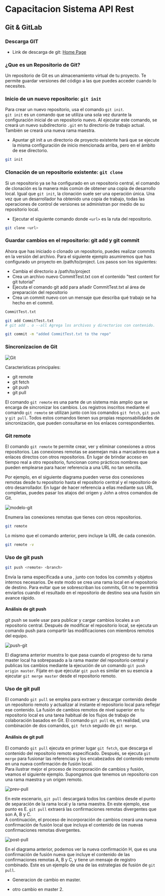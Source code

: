 # Capacitacion Sistema API Rest

## Git & GitLab

### Descarga GIT

* Link de descarga de git: [Home Page](https://git-scm.com/)

### ¿Que es un Repositorio de Git?

Un repositorio de Git es un almacenamiento virtual de tu proyecto. Te permite guardar versiones del código a las que puedes acceder cuando lo necesites.

### Inicio de un nuevo repositorio: `git init`

Para crear un nuevo repositorio, usa el comando `git init`. <br>
 `git init` es un comando que se utiliza una sola vez durante la configuración inicial de un repositorio nuevo. Al ejecutar este comando, se creará un nuevo subdirectorio `.git` en tu directorio de trabajo actual. También se creará una nueva rama maestra.

* Apuntar git init a un directorio de proyecto existente hará que se ejecute la misma configuración de inicio mencionada arriba, pero en el ámbito de ese directorio.

```sh
git init
```

### Clonación de un repositorio existente: `git clone`

Si un repositorio ya se ha configurado en un repositorio central, el comando de clonación es la manera más común de obtener una copia de desarrollo local. Igual que `git init`, la clonación suele ser una operación única. Una vez que un desarrollador ha obtenido una copia de trabajo, todas las operaciones de control de versiones se administran por medio de su repositorio local.

* Ejecutar el siguiente comando donde `<url>` es la ruta del repositorio.

```sh
git clone <url>
```

### Guardar cambios en el repositorio: git add y git commit

Ahora que has iniciado o clonado un repositorio, puedes realizar commits en la versión del archivo. Para el siguiente ejemplo asumiremos que has configurado un proyecto en /path/to/project. Los pasos son los siguientes:

* Cambia el directorio a /path/to/project
* Crea un archivo nuevo CommitTest.txt con el contenido "test content for git tutorial"
* Ejecuta el comando git add para añadir CommitTest.txt al área de preparación del repositorio
* Crea un commit nuevo con un mensaje que describa qué trabajo se ha hecho en el commit.

```sh
CommitTest.txt

git add CommitTest.txt
# git add . o --all Agrega los archivos y directorios con contenido.

git commit -m "added CommitTest.txt to the repo"
```

### Sincronizacion de Git

![Git](https://wac-cdn.atlassian.com/dam/jcr:1774e4e9-6945-4a66-9f0f-329f0bef24cb/hero.svg?cdnVersion=1287)

Caracteristicas principales:

* git remote
* git fetch
* git push
* git pull

El comando `git remote` es una parte de un sistema más amplio que se encarga de sincronizar los cambios. Los registros inscritos mediante el comando `git remote` se utilizan junto con los comandos `git fetch`, `git push` y `git pull`. Todos estos comandos tienen sus propias responsabilidades de sincronización, que pueden consultarse en los enlaces correspondientes.

### Git remote

El comando `git remote` te permite crear, ver y eliminar conexiones a otros repositorios. Las conexiones remotas se asemejan más a marcadores que a enlaces directos con otros repositorios. En lugar de brindar acceso en tiempo real a otro repositorio, funcionan como prácticos nombres que pueden emplearse para hacer referencia a una URL no tan sencilla.

Por ejemplo, en el siguiente diagrama pueden verse dos conexiones remotas desde tu repositorio hasta el repositorio central y el repositorio de otro desarrollador. En lugar de hacer referencia a ellas mediante sus URL completas, puedes pasar los atajos del origen y John a otros comandos de Git.

![modelo-git](https://wac-cdn.atlassian.com/dam/jcr:df13d351-6189-4f0b-94f0-21d3fcd66038/01.svg?cdnVersion=1287)

Enumera las conexiones remotas que tienes con otros repositorios.

```sh
git remote
```

Lo mismo que el comando anterior, pero incluye la URL de cada conexión.

```sh
git remote -v
```

### Uso de git push

```sh
git push <remote> <branch>
```

Envía la rama especificada a una , junto con todos los commits y objetos internos necesarios. De este modo se crea una rama local en el repositorio de destino. Para evitar que se sobrescriban los commits, Git no te permitirá enviarlos cuando el resultado en el repositorio de destino sea una fusión sin avance rápido.

#### Análisis de git push

git push se suele usar para publicar y cargar cambios locales a un repositorio central. Después de modificar el repositorio local, se ejecuta un comando push para compartir las modificaciones con miembros remotos del equipo.

![push-git](https://wac-cdn.atlassian.com/dam/jcr:f148974e-7d4d-4c0e-bd31-8ac5467d1e6a/04.svg?cdnVersion=1287)

El diagrama anterior muestra lo que pasa cuando el progreso de tu rama master local ha sobrepasado a la rama master del repositorio central y publicas los cambios mediante la ejecución de un comando `git push origin master`. Fíjate en que ejecutar `git push` es similar en su esencia a ejecutar `git merge master` desde el repositorio remoto.

### Uso de git pull

El comando `git pull` se emplea para extraer y descargar contenido desde un repositorio remoto y actualizar al instante el repositorio local para reflejar ese contenido. La fusión de cambios remotos de nivel superior en tu repositorio local es una tarea habitual de los flujos de trabajo de colaboración basados en Git. El comando `git pull` es, en realidad, una combinación de dos comandos, `git fetch` seguido de `git merge`.

#### Análisis de git pull

El comando `git pull` ejecuta en primer lugar `git fetch`, que descarga el contenido del repositorio remoto especificado. Después, se ejecuta `git merge` para fusionar las referencias y los encabezados del contenido remoto en una nueva confirmación de fusión local.
<br>
Para ilustrar mejor el proceso de incorporación de cambios y fusión, veamos el siguiente ejemplo. Supongamos que tenemos un repositorio con una rama maestra y un origen remoto.

![prev-pull](https://wac-cdn.atlassian.com/dam/jcr:00d011ed-03dc-440f-afc5-9b13d5e14fbf/bubble%20diagram-01.svg?cdnVersion=1287)

En este escenario, `git pull` descargará todos los cambios desde el punto de separación de la rama local y la rama maestra. En este ejemplo, ese punto es E. `git pull` extraerá las confirmaciones remotas divergentes que son A, B y C.
<br>
A continuación, el proceso de incorporación de cambios creará una nueva confirmación de fusión local que incluya el contenido de las nuevas confirmaciones remotas divergentes.

![post-pull](https://wac-cdn.atlassian.com/dam/jcr:b3a663dc-1985-40df-b0a5-c6bcbacd71af/bubble%20diagram-02.svg?cdnVersion=1287)

En el diagrama anterior, podemos ver la nueva confirmación H, que es una confirmación de fusión nueva que incluye el contenido de las confirmaciones remotas A, B y C, y tiene un mensaje de registro combinado. Este es un ejemplo de una de las estrategias de fusión de `git pull`.

* Generacion de cambio en master.

* otro cambio en master 2.
